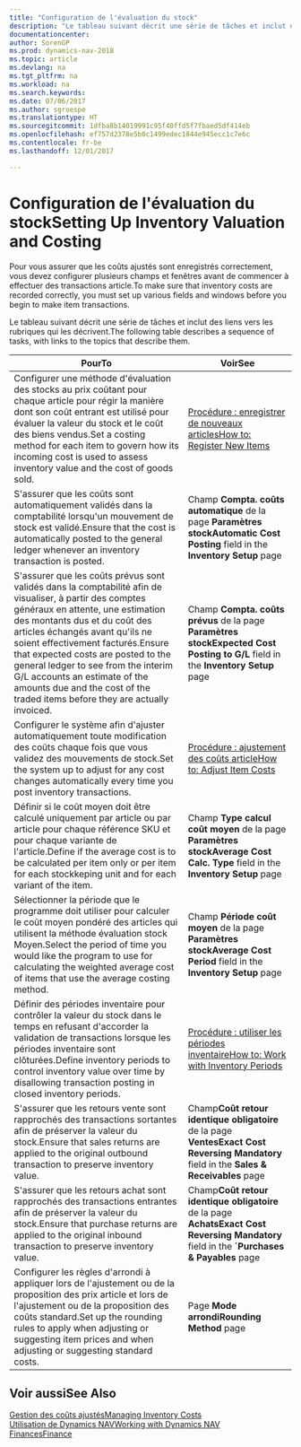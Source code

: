 ```yaml
---
title: "Configuration de l'évaluation du stock"
description: "Le tableau suivant décrit une série de tâches et inclut des liens vers les rubriques qui les décrivent."
documentationcenter: 
author: SorenGP
ms.prod: dynamics-nav-2018
ms.topic: article
ms.devlang: na
ms.tgt_pltfrm: na
ms.workload: na
ms.search.keywords: 
ms.date: 07/06/2017
ms.author: sgroespe
ms.translationtype: HT
ms.sourcegitcommit: 1dfba8b14019991c95f40ffd5f7fbaed5df414eb
ms.openlocfilehash: ef757d2378e5b0c1499edec1844e945ecc1c7e6c
ms.contentlocale: fr-be
ms.lasthandoff: 12/01/2017

---
```

# <a name="setting-up-inventory-valuation-and-costing"></a><span data-ttu-id="8be79-103">Configuration de l'évaluation du stock</span><span class="sxs-lookup"><span data-stu-id="8be79-103">Setting Up Inventory Valuation and Costing</span></span>
<span data-ttu-id="8be79-104">Pour vous assurer que les coûts ajustés sont enregistrés correctement, vous devez configurer plusieurs champs et fenêtres avant de commencer à effectuer des transactions article.</span><span class="sxs-lookup"><span data-stu-id="8be79-104">To make sure that inventory costs are recorded correctly, you must set up various fields and windows before you begin to make item transactions.</span></span>

<span data-ttu-id="8be79-105">Le tableau suivant décrit une série de tâches et inclut des liens vers les rubriques qui les décrivent.</span><span class="sxs-lookup"><span data-stu-id="8be79-105">The following table describes a sequence of tasks, with links to the topics that describe them.</span></span>

|<span data-ttu-id="8be79-106">**Pour**</span><span class="sxs-lookup"><span data-stu-id="8be79-106">**To**</span></span>|<span data-ttu-id="8be79-107">**Voir**</span><span class="sxs-lookup"><span data-stu-id="8be79-107">**See**</span></span>|  
|------------|-------------|  
|<span data-ttu-id="8be79-108">Configurer une méthode d'évaluation des stocks au prix coûtant pour chaque article pour régir la manière dont son coût entrant est utilisé pour évaluer la valeur du stock et le coût des biens vendus.</span><span class="sxs-lookup"><span data-stu-id="8be79-108">Set a costing method for each item to govern how its incoming cost is used to assess inventory value and the cost of goods sold.</span></span>|[<span data-ttu-id="8be79-109">Procédure : enregistrer de nouveaux articles</span><span class="sxs-lookup"><span data-stu-id="8be79-109">How to: Register New Items</span></span>](inventory-how-register-new-items.md)|  
|<span data-ttu-id="8be79-110">S'assurer que les coûts sont automatiquement validés dans la comptabilité lorsqu'un mouvement de stock est validé.</span><span class="sxs-lookup"><span data-stu-id="8be79-110">Ensure that the cost is automatically posted to the general ledger whenever an inventory transaction is posted.</span></span>|<span data-ttu-id="8be79-111">Champ **Compta. coûts automatique** de la page **Paramètres stock**</span><span class="sxs-lookup"><span data-stu-id="8be79-111">**Automatic Cost Posting** field in the **Inventory Setup** page</span></span>|  
|<span data-ttu-id="8be79-112">S'assurer que les coûts prévus sont validés dans la comptabilité afin de visualiser, à partir des comptes généraux en attente, une estimation des montants dus et du coût des articles échangés avant qu'ils ne soient effectivement facturés.</span><span class="sxs-lookup"><span data-stu-id="8be79-112">Ensure that expected costs are posted to the general ledger to see from the interim G/L accounts an estimate of the amounts due and the cost of the traded items before they are actually invoiced.</span></span>|<span data-ttu-id="8be79-113">Champ **Compta. coûts prévus** de la page **Paramètres stock**</span><span class="sxs-lookup"><span data-stu-id="8be79-113">**Expected Cost Posting to G/L** field in the **Inventory Setup** page</span></span>|  
|<span data-ttu-id="8be79-114">Configurer le système afin d'ajuster automatiquement toute modification des coûts chaque fois que vous validez des mouvements de stock.</span><span class="sxs-lookup"><span data-stu-id="8be79-114">Set the system up to adjust for any cost changes automatically every time you post inventory transactions.</span></span>|[<span data-ttu-id="8be79-115">Procédure : ajustement des coûts article</span><span class="sxs-lookup"><span data-stu-id="8be79-115">How to: Adjust Item Costs</span></span>](inventory-how-adjust-item-costs.md)|  
|<span data-ttu-id="8be79-116">Définir si le coût moyen doit être calculé uniquement par article ou par article pour chaque référence SKU et pour chaque variante de l'article.</span><span class="sxs-lookup"><span data-stu-id="8be79-116">Define if the average cost is to be calculated per item only or per item for each stockkeping unit and for each variant of the item.</span></span>|<span data-ttu-id="8be79-117">Champ **Type calcul coût moyen** de la page **Paramètres stock**</span><span class="sxs-lookup"><span data-stu-id="8be79-117">**Average Cost Calc. Type** field in the **Inventory Setup** page</span></span>|  
|<span data-ttu-id="8be79-118">Sélectionner la période que le programme doit utiliser pour calculer le coût moyen pondéré des articles qui utilisent la méthode évaluation stock Moyen.</span><span class="sxs-lookup"><span data-stu-id="8be79-118">Select the period of time you would like the program to use for calculating the weighted average cost of items that use the average costing method.</span></span>|<span data-ttu-id="8be79-119">Champ **Période coût moyen** de la page **Paramètres stock**</span><span class="sxs-lookup"><span data-stu-id="8be79-119">**Average Cost Period** field in the **Inventory Setup** page</span></span>|  
|<span data-ttu-id="8be79-120">Définir des périodes inventaire pour contrôler la valeur du stock dans le temps en refusant d'accorder la validation de transactions lorsque les périodes inventaire sont clôturées.</span><span class="sxs-lookup"><span data-stu-id="8be79-120">Define inventory periods to control inventory value over time by disallowing transaction posting in closed inventory periods.</span></span>|[<span data-ttu-id="8be79-121">Procédure : utiliser les périodes inventaire</span><span class="sxs-lookup"><span data-stu-id="8be79-121">How to: Work with Inventory Periods</span></span>](finance-how-to-work-with-inventory-periods.md)|  
|<span data-ttu-id="8be79-122">S'assurer que les retours vente sont rapprochés des transactions sortantes afin de préserver la valeur du stock.</span><span class="sxs-lookup"><span data-stu-id="8be79-122">Ensure that sales returns are applied to the original outbound transaction to preserve inventory value.</span></span>|<span data-ttu-id="8be79-123">Champ**Coût retour identique obligatoire** de la page **Ventes**</span><span class="sxs-lookup"><span data-stu-id="8be79-123">**Exact Cost Reversing Mandatory** field in the **Sales & Receivables** page</span></span>|  
|<span data-ttu-id="8be79-124">S'assurer que les retours achat sont rapprochés des transactions entrantes afin de préserver la valeur du stock.</span><span class="sxs-lookup"><span data-stu-id="8be79-124">Ensure that purchase returns are applied to the original inbound transaction to preserve inventory value.</span></span>|<span data-ttu-id="8be79-125">Champ**Coût retour identique obligatoire** de la page **Achats**</span><span class="sxs-lookup"><span data-stu-id="8be79-125">**Exact Cost Reversing Mandatory** field in the **´Purchases & Payables** page</span></span>|
|<span data-ttu-id="8be79-126">Configurer les règles d'arrondi à appliquer lors de l'ajustement ou de la proposition des prix article et lors de l'ajustement ou de la proposition des coûts standard.</span><span class="sxs-lookup"><span data-stu-id="8be79-126">Set up the rounding rules to apply when adjusting or suggesting item prices and when adjusting or suggesting standard costs.</span></span>|<span data-ttu-id="8be79-127">Page **Mode arrondi**</span><span class="sxs-lookup"><span data-stu-id="8be79-127">**Rounding Method** page</span></span>|  

## <a name="see-also"></a><span data-ttu-id="8be79-128">Voir aussi</span><span class="sxs-lookup"><span data-stu-id="8be79-128">See Also</span></span>  
[<span data-ttu-id="8be79-129">Gestion des coûts ajustés</span><span class="sxs-lookup"><span data-stu-id="8be79-129">Managing Inventory Costs</span></span>](finance-manage-inventory-costs.md)  
[<span data-ttu-id="8be79-130">Utilisation de Dynamics NAV</span><span class="sxs-lookup"><span data-stu-id="8be79-130">Working with Dynamics NAV</span></span>](ui-work-product.md)  
[<span data-ttu-id="8be79-131">Finances</span><span class="sxs-lookup"><span data-stu-id="8be79-131">Finance</span></span>](finance.md)  

